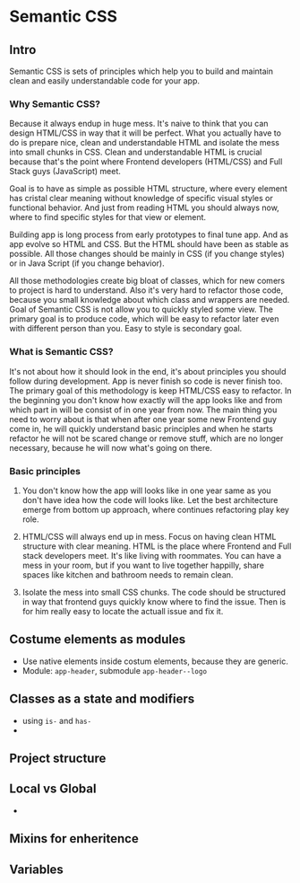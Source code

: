 # Semantic CSS

## Intro
Semantic CSS is sets of principles which help you to build and maintain clean and easily understandable code for your app.

### Why Semantic CSS?
Because it always endup in huge mess. It's naive to think that you can design HTML/CSS in way that it will be perfect. What you actually have to do is prepare nice, clean and understandable HTML and isolate the mess into small chunks in CSS. Clean and understandable HTML is crucial because that's the point where Frontend developers (HTML/CSS) and Full Stack guys (JavaScript) meet.

Goal is to have as simple as possible HTML structure, where every element has cristal clear meaning without knowledge of specific visual styles or functional behavior. And just from reading HTML you should always now, where to find specific styles for that view or element.

Building app is long process from early prototypes to final tune app. And as app evolve so HTML and CSS. But the HTML should have been as stable as possible. All those changes should be mainly in CSS (if you change styles) or in Java Script (if you change behavior).

All those methodologies create big bloat of classes, which for new comers to project is hard to understand. Also it's very hard to refactor those code, because you small knowledge about which class and wrappers are needed. Goal of Semantic CSS is not allow you to quickly styled some view. The primary goal is to produce code, which will be easy to refactor later even with different person than you. Easy to style is secondary goal.

### What is Semantic CSS?
It's not about how it should look in the end, it's about principles you should follow during development. App is never finish so code is never finish too. The primary goal of this methodology is keep HTML/CSS easy to refactor. In the beginning you don't know how exactly will the app looks like and from which part in will be consist of in one year from now. The main thing you need to worry about is that when after one year some new Frontend guy come in, he will quickly understand basic principles and when he starts refactor he will not be scared change or remove stuff, which are no longer necessary, because he will now what's going on there.

### Basic principles

1) You don't know how the app will looks like in one year same as you don't have idea how the code will looks like. Let the best architecture emerge from bottom up approach, where continues refactoring play key role.

2) HTML/CSS will always end up in mess. Focus on having clean HTML structure with clear meaning. HTML is the place where Frontend and Full stack developers meet. It's like living with roommates. You can have a mess in your room, but if you want to live together happilly, share spaces like kitchen and bathroom needs to remain clean.

3) Isolate the mess into small CSS chunks. The code should be structured in way that frontend guys quickly know where to find the issue. Then is for him really easy to locate the actuall issue and fix it.  


## Costume elements as modules

* Use native elements inside costum elements, because they are generic.
* Module: `app-header`, submodule `app-header--logo`

## Classes as a state and modifiers
* using `is-` and `has-`
* 

## Project structure


## Local vs Global
* 

## Mixins for enheritence

## Variables
